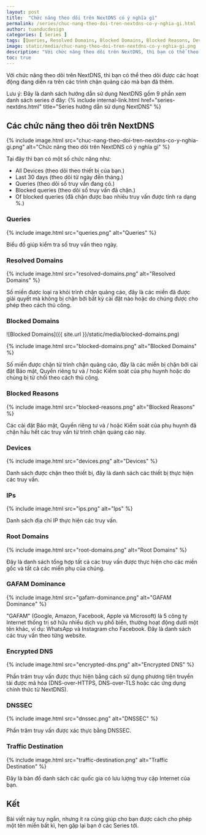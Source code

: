 ```yaml
---
layout: post
title:  "Chức năng theo dõi trên NextDNS có ý nghĩa gì"
permalink: /series/chuc-nang-theo-doi-tren-nextdns-co-y-nghia-gi.html
author: tuanducdesign
categories: [ Series ]
tags: [Queries, Resolved Domains, Blocked Domains, Blocked Reasons, Devices, IPs, Root Domains, GAFAM Dominance, Encrypted DNS, Traffic Destination, NextDNS]
image: static/media/chuc-nang-theo-doi-tren-nextdns-co-y-nghia-gi.png
description: "Với chức năng theo dõi trên NextDNS, thì bạn có thể theo dõi được các hoạt động đang diễn ra trên các trình chặn quảng cáo mà bạn đã thêm."
toc: true
---
```


Với chức năng theo dõi trên NextDNS, thì bạn có thể theo dõi được các hoạt động đang diễn ra trên các trình chặn quảng cáo mà bạn đã thêm.

Lưu ý: Đây là danh sách hướng dẫn sử dụng NextDNS gồm 9 phần xem danh sách series ở đây: {% include internal-link.html href="series-nextdns.html" title="Series hướng dẫn sử dụng NextDNS" %}

## Các chức năng theo dõi trên NextDNS

{% include image.html src="chuc-nang-theo-doi-tren-nextdns-co-y-nghia-gi.png" alt="Chức năng theo dõi trên NextDNS có ý nghĩa gì" %}

Tại đây thì bạn có một số chức năng như:

- All Devices (theo dõi theo thiết bị của bạn.)
- Last 30 days (theo dõi từ ngày đến tháng.)
- Queries (theo dõi số truy vấn đang có.)
- Blocked queries (theo dõi số truy vấn đã chặn.)
- Of blocked queries (đã chặn được bao nhiêu truy vấn được tính ra dạng %.)

### Queries

{% include image.html src="queries.png" alt="Queries" %}

Biểu đồ giúp kiểm tra số truy vấn theo ngày.

### Resolved Domains

{% include image.html src="resolved-domains.png" alt="Resolved Domains" %}

Số miền được loại ra khỏi trình chặn quảng cáo, đây là các miền đã được giải quyết mà không bị chặn bởi bất kỳ cài đặt nào hoặc do chúng được cho phép theo cách thủ công.

### Blocked Domains

![Blocked Domains]({{ site.url }}/static/media/blocked-domains.png)

{% include image.html src="blocked-domains.png" alt="Blocked Domains" %}

Số miền được chặn từ trình chặn quảng cáo, đây là các miền bị chặn bởi cài đặt Bảo mật, Quyền riêng tư và / hoặc Kiểm soát của phụ huynh hoặc do chúng bị từ chối theo cách thủ công.

### Blocked Reasons

{% include image.html src="blocked-reasons.png" alt="Blocked Reasons" %}

Các cài đặt Bảo mật, Quyền riêng tư và / hoặc Kiểm soát của phụ huynh đã chặn hầu hết các truy vấn từ trình chặn quảng cáo này.

### Devices

{% include image.html src="devices.png" alt="Devices" %}

Danh sách được chặn theo thiết bị, đây là danh sách các thiết bị thực hiện các truy vấn.

### IPs

{% include image.html src="ips.png" alt="Ips" %}

Danh sách địa chỉ IP thực hiện các truy vấn.

### Root Domains

{% include image.html src="root-domains.png" alt="Root Domains" %}

Đây là danh sách tổng hợp tất cả các truy vấn được thực hiện cho các miền gốc và tất cả các miền phụ của chúng.

### GAFAM Dominance

{% include image.html src="gafam-dominance.png" alt="GAFAM Dominance" %}

"GAFAM" (Google, Amazon, Facebook, Apple và Microsoft) là 5 công ty Internet thống trị sở hữu nhiều dịch vụ phổ biến, thường hoạt động dưới một tên khác, ví dụ: WhatsApp và Instagram cho Facebook. Đây là danh sách các truy vấn theo từng website.

### Encrypted DNS

{% include image.html src="encrypted-dns.png" alt="Encrypted DNS" %}

Phần trăm truy vấn được thực hiện bằng cách sử dụng phương tiện truyền tải được mã hóa (DNS-over-HTTPS, DNS-over-TLS hoặc các ứng dụng chính thức từ NextDNS).

### DNSSEC

{% include image.html src="dnssec.png" alt="DNSSEC" %}

Phần trăm truy vấn được xác thực bằng DNSSEC.

### Traffic Destination

{% include image.html src="traffic-destination.png" alt="Traffic Destination" %}

Đây là bản đồ danh sách các quốc gia có lưu lượng truy cập Internet của bạn.

## Kết

Bài viết này tuy ngắn, nhưng ít ra cũng giúp cho bạn được cách cho phép một tên miền bất kì, hẹn gặp lại bạn ở các Series tới.
